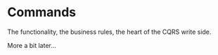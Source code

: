 # Commands

The functionality, the business rules, the heart of the CQRS write side.

More a bit later...